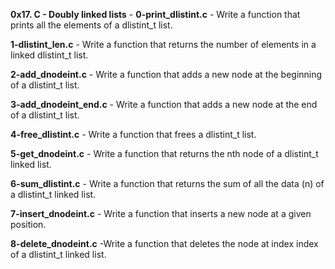 **0x17. C - Doubly linked lists** - **0-print_dlistint.c** - Write a function that prints all the elements of a dlistint_t list.

**1-dlistint_len.c** - Write a function that returns the number of elements in a linked dlistint_t list.

**2-add_dnodeint.c** - Write a function that adds a new node at the beginning of a dlistint_t list.

**3-add_dnodeint_end.c** - Write a function that adds a new node at the end of a dlistint_t list.

**4-free_dlistint.c** - Write a function that frees a dlistint_t list.

**5-get_dnodeint.c** - Write a function that returns the nth node of a dlistint_t linked list.

**6-sum_dlistint.c** - Write a function that returns the sum of all the data (n) of a dlistint_t linked list.

**7-insert_dnodeint.c** - Write a function that inserts a new node at a given position.

**8-delete_dnodeint.c** -Write a function that deletes the node at index index of a dlistint_t linked list.


